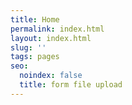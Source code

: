 ```yaml
---
title: Home
permalink: index.html
layout: index.html
slug: ''
tags: pages
seo:
  noindex: false
  title: form file upload
---
```



